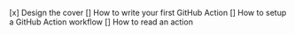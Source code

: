 [x] Design the cover
[] How to write your first GitHub Action
[] How to setup a GitHub Action workflow
[] How to read an action
